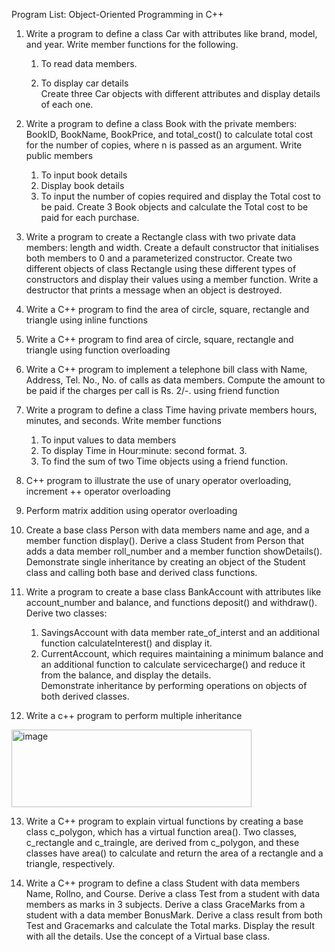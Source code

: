 Program List: Object-Oriented Programming in C++ 

1. Write a program to define a class Car with attributes like brand, model, and year. Write member 
functions for the following.  
      
      1. To read data members. 
      
      2. To display car details  
      Create three Car objects with different attributes and display details of each one. 

2. Write a program to define a class Book with the private members: BookID, BookName, BookPrice, 
and total_cost() to calculate total cost for the number of copies, where n is passed as an argument. 
Write public members 

      1. To input book details  
      2. Display book details  
      3. To input the number of copies required and display the Total cost to be paid. 
      Create 3 Book objects and calculate the Total cost to be paid for each purchase. 

3. Write a program to create a Rectangle class with two private data members: length and width. 
Create a default constructor that initialises both members to 0 and a parameterized constructor. 
Create two different objects of class Rectangle using these different types of constructors and display 
their values using a member function. Write a destructor that prints a message when an object is 
destroyed. 

4. Write a C++ program to find the area of circle, square, rectangle and triangle using inline functions 

5. Write a C++ program to find area of circle, square, rectangle and triangle using function 
overloading 

6. Write a C++ program to implement a telephone bill class with Name, Address, Tel. No., No. of calls 
as data members. Compute the amount to be paid if the charges per call is Rs. 2/-. using friend 
function 

7. Write a program to define a class Time having private members hours, minutes, and seconds. 
Write member functions 
    
    1. To input values to data members 
    2. To display Time in Hour:minute: second format. 3. 
    3. To find the sum of two Time objects using a friend function. 

8. C++ program to illustrate the use of unary operator overloading, increment ++ operator 
overloading 

9. Perform matrix addition using operator overloading 

10. Create a base class Person with data members name and age, and a member function display(). 
Derive a class Student from Person that adds a data member roll_number and a member function 
showDetails(). Demonstrate single inheritance by creating an object of the Student class and calling 
both base and derived class functions. 

11. Write a program to create a base class BankAccount with attributes like account_number and 
balance, and functions deposit() and withdraw(). 
Derive two classes:

      1. SavingsAccount with data member rate_of_interst and an additional function 
      calculateInterest() and display it. 
      2. CurrentAccount, which requires maintaining a minimum balance and an additional 
      function to calculate servicecharge() and reduce it from the balance, and display the details.  
      Demonstrate inheritance by performing operations on objects of both derived classes. 

12. Write a c++ program to perform multiple inheritance 
<img width="384" height="124" alt="image" src="https://github.com/user-attachments/assets/325d1eb2-a6e8-4195-9c2b-88a47f42f4a3" />

13. Write a C++ program to explain virtual functions by creating a base class c_polygon, which has a 
virtual function area(). Two classes, c_rectangle and c_traingle, are derived from c_polygon, and 
these classes have area() to calculate and return the area of a rectangle and a triangle, respectively. 

14. Write a C++ program to define a class Student with data members Name, Rollno, and Course. 
Derive a class Test from a student with data members as marks in 3 subjects. Derive a class 
GraceMarks from a student with a data member BonusMark. Derive a class result from both Test and 
Gracemarks and calculate the Total marks. Display the result with all the details. Use the concept of a 
Virtual base class.
